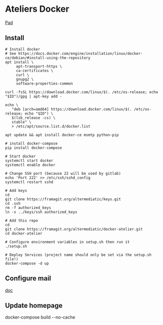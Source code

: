 # Ateliers Docker

[Pad](https://mypads.framapad.org/mypads/?/mypads/group/altermediatic-toulouse-deatm79d/pad/view/docker-atelier-acqwh7km)

## Install

```
# Install docker
# See https://docs.docker.com/engine/installation/linux/docker-ce/debian/#install-using-the-repository
apt install \
     apt-transport-https \
     ca-certificates \
     curl \
     gnupg2 \
     software-properties-common

curl -fsSL https://download.docker.com/linux/$(. /etc/os-release; echo "$ID")/gpg | apt-key add -

echo \
   "deb [arch=amd64] https://download.docker.com/linux/$(. /etc/os-release; echo "$ID") \
   $(lsb_release -cs) \
   stable" \
   > /etc/apt/source.list.d/docker.list

apt update && apt install docker-ce msmtp python-pip

# install docker-compose
pip install docker-compose

# Start docker
systemctl start docker
systemctl enable docker

# Change SSH port (because 22 will be used by gitlab)
echo 'Port 222' >> /etc/ssh/sshd_config
systemctl restart sshd

# Add keys
cd
git clone https://framagit.org/altermediatic/keys.git
cd .ssh
rm -f authorized_keys
ln -s ../keys/ssh authorized_keys

# Add this repo
cd
git clone https://framagit.org/altermediatic/docker-atelier.git
cd docker-atelier

# Configure environment variables in setup.sh then run it
./setup.sh

# Deploy Services (project name should only be set via the setup.sh file!)
docker-compose -d up
```

## Configure mail

[doc](mail)

## Update homepage

docker-compose build --no-cache